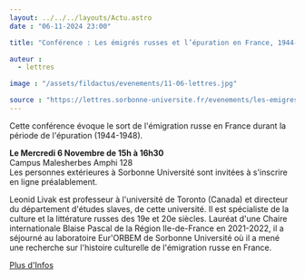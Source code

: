 ```yaml
---
layout: ../../../layouts/Actu.astro
date : "06-11-2024 23:00"

title: "Conférence : Les émigrés russes et l’épuration en France, 1944-1948"

auteur :
  - lettres

image : "/assets/fildactus/evenements/11-06-lettres.jpg"

source : "https://lettres.sorbonne-universite.fr/evenements/les-emigres-russes-et-l-epuration-en-france-1944-1948"
---
```


Cette conférence évoque le sort de l'émigration russe en France durant la période de l'épuration (1944-1948).

__Le Mercredi 6 Novembre de 15h à 16h30__  
Campus Malesherbes Amphi 128  
Les personnes extérieures à Sorbonne Université sont invitées à s'inscrire en ligne préalablement.

Leonid Livak est professeur à l'université de Toronto (Canada) et directeur du département d'études slaves, de cette université. Il est spécialiste de la culture et la littérature russes des 19e et 20e siècles. Lauréat d'une Chaire internationale Blaise Pascal de la Région Ile-de-France en 2021-2022, il a séjourné au laboratoire Eur'ORBEM de Sorbonne Université où il a mené une recherche sur  l'histoire culturelle de l'émigration russe en France.

[Plus d'Infos](https://lettres.sorbonne-universite.fr/evenements/les-emigres-russes-et-l-epuration-en-france-1944-1948)